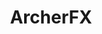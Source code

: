 ---
title: ArcherFX
crosslinks:
- livven
- autotldr
- ComedyCemetery
- todayilearned
- pics
- pamwashere
- NetflixViaVPN
- Adelaide
- mildlyinteresting
- Skookum
- Scotch
- xkcd
- translator
- photocritique
- TalesFromThePizzaGuy
- CrusaderKings
- ireland
- DrinkingGames
- '2013'
- RedDwarf
---
